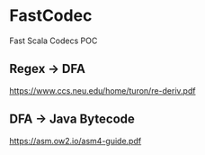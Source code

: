 # FastCodec
Fast Scala Codecs POC

## Regex -> DFA

https://www.ccs.neu.edu/home/turon/re-deriv.pdf

## DFA -> Java Bytecode

https://asm.ow2.io/asm4-guide.pdf

